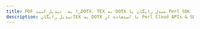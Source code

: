 ---title: PDF را به  تبدیل کنیدDOTX، TEX به DOTX مبدل رایگان یا Perl SDKdescription: تبدیل رایگانTEX به DOTX با استفاده از Perl Cloud APIs & SDK همچنین اسناد PDF را در Cloud ایجاد، ویرایش و رندر کنید.---